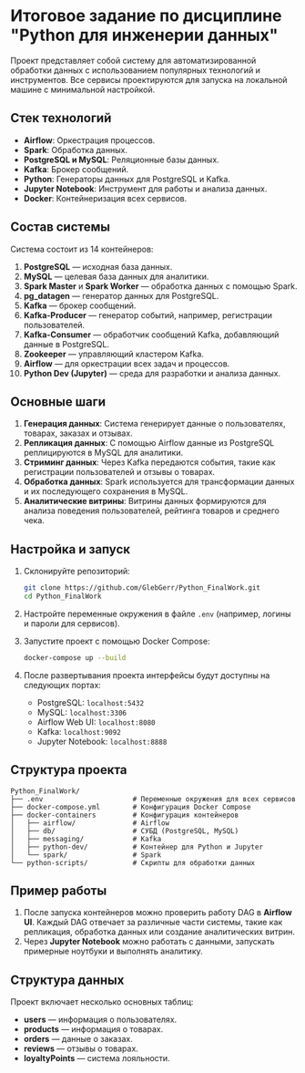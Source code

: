 # Итоговое задание по дисциплине "Python для инженерии данных"

Проект представляет собой систему для автоматизированной обработки данных с использованием популярных технологий и инструментов. Все сервисы проектируются для запуска на локальной машине с минимальной настройкой.

## Стек технологий

- **Airflow**: Оркестрация процессов.
- **Spark**: Обработка данных.
- **PostgreSQL и MySQL**: Реляционные базы данных.
- **Kafka**: Брокер сообщений.
- **Python**: Генераторы данных для PostgreSQL и Kafka.
- **Jupyter Notebook**: Инструмент для работы и анализа данных.
- **Docker**: Контейнеризация всех сервисов.

## Состав системы

Система состоит из 14 контейнеров:

1. **PostgreSQL** — исходная база данных.
2. **MySQL** — целевая база данных для аналитики.
3. **Spark Master** и **Spark Worker** — обработка данных с помощью Spark.
4. **pg_datagen** — генератор данных для PostgreSQL.
5. **Kafka** — брокер сообщений.
6. **Kafka-Producer** — генератор событий, например, регистрации пользователей.
7. **Kafka-Consumer** — обработчик сообщений Kafka, добавляющий данные в PostgreSQL.
8. **Zookeeper** — управляющий кластером Kafka.
9. **Airflow** — для оркестрации всех задач и процессов.
10. **Python Dev (Jupyter)** — среда для разработки и анализа данных.

## Основные шаги

1. **Генерация данных**: Система генерирует данные о пользователях, товарах, заказах и отзывах.
2. **Репликация данных**: С помощью Airflow данные из PostgreSQL реплицируются в MySQL для аналитики.
3. **Стриминг данных**: Через Kafka передаются события, такие как регистрации пользователей и отзывы о товарах.
4. **Обработка данных**: Spark используется для трансформации данных и их последующего сохранения в MySQL.
5. **Аналитические витрины**: Витрины данных формируются для анализа поведения пользователей, рейтинга товаров и среднего чека.

## Настройка и запуск

1. Склонируйте репозиторий:

    ```bash
    git clone https://github.com/GlebGerr/Python_FinalWork.git
    cd Python_FinalWork
    ```

2. Настройте переменные окружения в файле `.env` (например, логины и пароли для сервисов).

3. Запустите проект с помощью Docker Compose:

    ```bash
    docker-compose up --build
    ```

4. После развертывания проекта интерфейсы будут доступны на следующих портах:
   - PostgreSQL: `localhost:5432`
   - MySQL: `localhost:3306`
   - Airflow Web UI: `localhost:8080`
   - Kafka: `localhost:9092`
   - Jupyter Notebook: `localhost:8888`

## Структура проекта

```
Python_FinalWork/
├── .env                      # Переменные окружения для всех сервисов
├── docker-compose.yml        # Конфигурация Docker Compose
├── docker-containers         # Конфигурация контейнеров
│   ├── airflow/              # Airflow
│   ├── db/                   # СУБД (PostgreSQL, MySQL)
│   ├── messaging/            # Kafka
│   ├── python-dev/           # Контейнер для Python и Jupyter
│   └── spark/                # Spark
└── python-scripts/           # Скрипты для обработки данных
```

## Пример работы

1. После запуска контейнеров можно проверить работу DAG в **Airflow UI**. Каждый DAG отвечает за различные части системы, такие как репликация, обработка данных или создание аналитических витрин.
2. Через **Jupyter Notebook** можно работать с данными, запускать примерные ноутбуки и выполнять аналитику.

## Структура данных

Проект включает несколько основных таблиц:

- **users** — информация о пользователях.
- **products** — информация о товарах.
- **orders** — данные о заказах.
- **reviews** — отзывы о товарах.
- **loyaltyPoints** — система лояльности.
